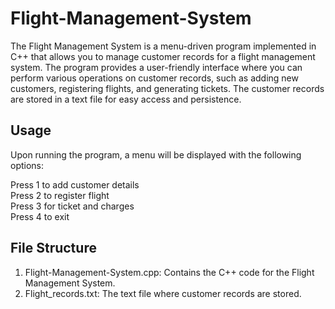 # Flight-Management-System

The Flight Management System is a menu-driven program implemented in C++ that allows you to manage customer records
for a flight management system. The program provides a user-friendly interface where you can perform various operations
on customer records, such as adding new customers, registering flights, and generating tickets. The customer records
are stored in a text file for easy access and persistence.

## Usage

Upon running the program, a menu will be displayed with the following options:

Press 1 to add customer details <br>
Press 2 to register flight <br>
Press 3 for ticket and charges <br>
Press 4 to exit <br>


## File Structure

1. Flight-Management-System.cpp: Contains the C++ code for the Flight Management System.<br>
2. Flight_records.txt: The text file where customer records are stored.

